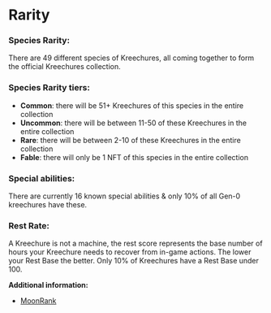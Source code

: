 # Rarity

### **Species Rarity:**&#x20;

There are 49 different species of Kreechures, all coming together to form the official Kreechures collection.&#x20;

### Species Rarity tiers:

* **Common**: there will be 51+ Kreechures of this species in the entire collection
* **Uncommon**: there will be between 11-50 of these Kreechures in the entire collection
* **Rare**: there will be between 2-10 of these Kreechures in the entire collection
* **Fable**: there will only be 1 NFT of this species in the entire collection

### **Special abilities:**

There are currently 16 known special abilities & only 10% of all Gen-0 kreechures have these.

### **Rest Rate:**&#x20;

A Kreechure is not a machine, the rest score represents the base number of hours your Kreechure needs to recover from in-game actions. The lower your Rest Base the better. Only 10% of Kreechures have a Rest Base under 100.&#x20;



**Additional information:**

* [MoonRank](https://moonrank.app/collection/kreechures)
